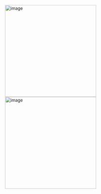 <img width="300" alt="image" src="https://github.com/user-attachments/assets/db40a1a1-4795-4a15-8266-c872f2c16bdf">
<img width="300" alt="image" src="https://github.com/user-attachments/assets/7e696400-6007-4482-9832-c88896899d4a">
